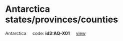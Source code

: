 # Antarctica states/provinces/counties
Antarctica&nbsp;&nbsp;&nbsp;&nbsp;&nbsp;code: **id3:AQ-X01**&nbsp;&nbsp;&nbsp;&nbsp;&nbsp;[view](../../export/geojson/medium/id3/aq/x01.geojson)&nbsp;&nbsp;&nbsp;&nbsp;&nbsp;

